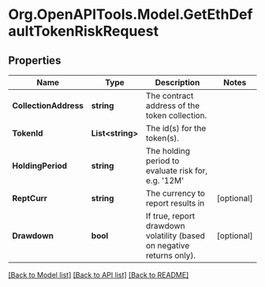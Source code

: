 # Org.OpenAPITools.Model.GetEthDefaultTokenRiskRequest

## Properties

Name | Type | Description | Notes
------------ | ------------- | ------------- | -------------
**CollectionAddress** | **string** | The contract address of the token collection. | 
**TokenId** | **List&lt;string&gt;** | The id(s) for the token(s). | 
**HoldingPeriod** | **string** | The holding period to evaluate risk for, e.g. &#39;12M&#39; | 
**ReptCurr** | **string** | The currency to report results in | [optional] 
**Drawdown** | **bool** | If true, report drawdown volatility (based on negative returns only). | [optional] 

[[Back to Model list]](../README.md#documentation-for-models) [[Back to API list]](../README.md#documentation-for-api-endpoints) [[Back to README]](../README.md)

